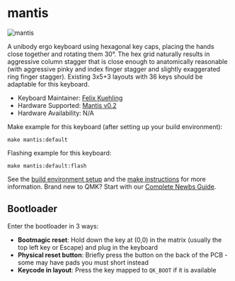 # mantis

![mantis](https://github.com/fxkuehl/mantis/raw/main/assets/photo.jpg)

A unibody ergo keyboard using hexagonal key caps, placing the hands close together and rotating them 30°. The hex grid naturally results in aggressive column stagger that is close enough to anatomically reasonable (with aggressive pinky and index finger stagger and slightly exaggerated ring finger stagger). Existing 3x5+3 layouts with 36 keys should be adaptable for this keyboard.

* Keyboard Maintainer: [Felix Kuehling](https://github.com/fxkuehl)
* Hardware Supported: [Mantis v0.2](https://github.com/fxkuehl/mantis)
* Hardware Availability: N/A

Make example for this keyboard (after setting up your build environment):

    make mantis:default

Flashing example for this keyboard:

    make mantis:default:flash

See the [build environment setup](https://docs.qmk.fm/#/getting_started_build_tools) and the [make instructions](https://docs.qmk.fm/#/getting_started_make_guide) for more information. Brand new to QMK? Start with our [Complete Newbs Guide](https://docs.qmk.fm/#/newbs).

## Bootloader

Enter the bootloader in 3 ways:

* **Bootmagic reset**: Hold down the key at (0,0) in the matrix (usually the top left key or Escape) and plug in the keyboard
* **Physical reset button**: Briefly press the button on the back of the PCB - some may have pads you must short instead
* **Keycode in layout**: Press the key mapped to `QK_BOOT` if it is available
